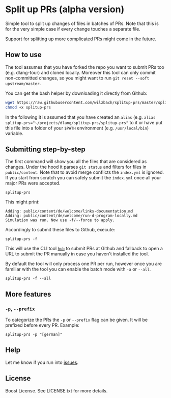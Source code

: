 Split up PRs (alpha version)
============

Simple tool to split up changes of files in batches of PRs.
Note that this is for the very simple case if every change touches a separate file.

Support for splitting up more complicated PRs might come in the future.

How to use
----------

The tool assumes that you have forked the repo you want to submit PRs too (e.g. dlang-tour) and cloned locally. Moreover this tool can only commit non-committed changes, so you might want to run `git reset --soft upstream/master`.

You can get the bash helper by downloading it directly from Github:

```sh
wget https://raw.githubusercontent.com/wilzbach/splitup-prs/master/splitup-prs
chmod +x splitup-prs
```

In the following it is assumed that you have created an `alias` (e.g. `alias splitup-prs="~/projects/dlang/splitup-prs/splitup-prs"` to it or have put this file into a folder of your `$PATH` environment (e.g. `/usr/local/bin`) variable.

Submitting step-by-step
-----------------------

The first command will show you all the files that are considered as changes.
Under the hood it parses `git status` and filters for files in `public/content`.
Note that to avoid merge conflicts the `index.yml` is ignored. If you start from scratch
you can safely submit the `index.yml` once all your major PRs were accepted.

```
splitup-prs
```

This might print:

```
Adding: public/content/de/welcome/links-documentation.md
Adding: public/content/de/welcome/run-d-program-locally.md
Simulation was run. Now use -f/--force to apply.
```

Accordingly to submit these files to Github, execute:

```
splitup-prs -f
```

This will use the CLI tool [`hub`](https://github.com/github/hub) to submit PRs
at Github and fallback to open a URL to submit the PR manually in case you haven't
installed the tool.

By default the tool will only process one PR per run, however once you are familiar
with the tool you can enable the batch mode with `-a` or `--all`.

```
splitup-prs -f --all
```

More features
-------------

### `-p`, `--prefix`

To categorize the PRs the `-p` or `--prefix` flag can be given. It will
be prefixed before every PR. Example:

```
splitup-prs -p "[german]"
```


Help
----

Let me know if you run into [issues](https://github.com/wilzbach/splitup-prs/issues).

License
-------

Boost License. See LICENSE.txt for more details.
